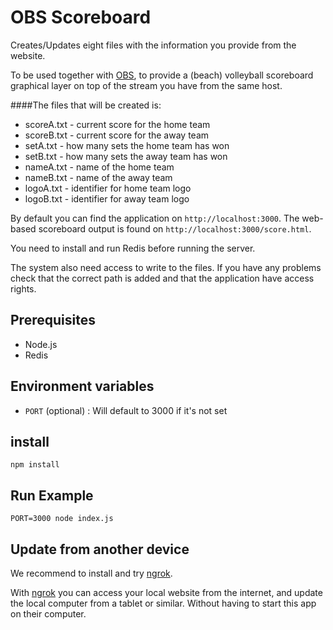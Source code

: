 OBS Scoreboard
========================

Creates/Updates eight files with the information you provide from the website.

To be used together with [OBS](https://obsproject.com/), to provide a (beach) volleyball scoreboard graphical layer on top of the stream you have from the same host.

####The files that will be created is:

* scoreA.txt  - current score for the home team
* scoreB.txt - current score for the away team
* setA.txt - how many sets the home team has won
* setB.txt - how many sets the away team has won
* nameA.txt - name of the home team
* nameB.txt - name of the away team
* logoA.txt - identifier for home team logo
* logoB.txt - identifier for away team logo

By default you can find the application on ```http://localhost:3000```.
The web-based scoreboard output is found on ```http://localhost:3000/score.html```.

You need to install and run Redis before running the server.

The system also need access to write to the files. If you have any problems check that the correct path is added and that the application have access rights.

## Prerequisites
* Node.js
* Redis

## Environment variables
* `PORT` (optional) : Will default to 3000 if it's not set

## install
```
npm install
```

## Run Example

```
PORT=3000 node index.js
```

## Update from another device
We recommend to install and try [ngrok](https://ngrok.com/).  

With [ngrok](https://ngrok.com/) you can access your local website from the internet, and update the local computer from a tablet or similar. Without having to start this app on their computer.

